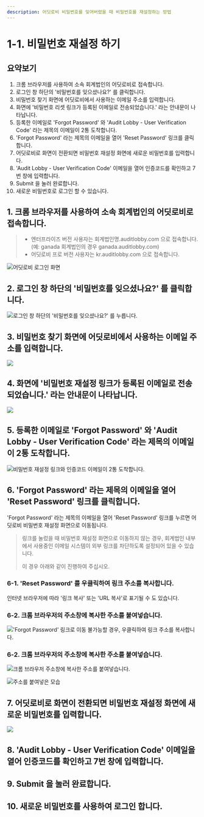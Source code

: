 ```yaml
---
description: 어딧로비 비밀번호를 잊어버렸을 때 비밀번호를 재설정하는 방법
---
```


# 1-1. 비밀번호 재설정 하기

## 요약보기  

1. 크롬 브라우저를 사용하여 소속 회계법인의 어딧로비로 접속합니다. 
2. 로그인 창 하단의 '비밀번호를 잊으셨나요?' 를 클릭합니다. 
3. 비밀번호 찾기 화면에 어딧로비에서 사용하는 이메일 주소를 입력합니다. 
4. 화면에  '비밀번호 리셋 링크가 등록된 이메일로 전송되었습니다.' 라는 안내문이 나타납니다.
5. 등록한 이메일로 'Forgot Password' 와 'Audit Lobby - User Verification Code' 라는 제목의 이메일이 2통 도착합니다. 
6. 'Forgot Password' 라는 제목의 이메일을 열어 'Reset Password' 링크를 클릭합니다. 
7. 어딧로비로 화면이 전환되면 비밀번호 재설정 화면에 새로운 비밀번호를 입력합니다. 
8. 'Audit Lobby - User Verification Code' 이메일을 열어 인증코드를 확인하고 7번 창에 입력합니다. 
9. Submit 을 눌러 완료합니다. 
10. 새로운 비밀번호로 로그인 할 수 있습니다. 

## 1. 크롬 브라우저를 사용하여 소속 회계법인의 어딧로비로 접속합니다. 

> * 엔터프라이즈 버전 사용자는 회계법인명.auditlobby.com 으로 접속합니다. \(예: ganada 회계법인의 경우 ganada.auditlobby.com\)  
> * 어딧로비 프로 버전 사용자는 kr.auditlobby.com 으로 접속합니다.

![&#xC5B4;&#xB527;&#xB85C;&#xBE44; &#xB85C;&#xADF8;&#xC778; &#xD654;&#xBA74;](../../../.gitbook/assets/screen-shot-2019-04-13-at-9.55.46-am.jpg)

## 2. 로그인 창 하단의 '비밀번호를 잊으셨나요?' 를 클릭합니다. 

![&#xB85C;&#xADF8;&#xC778; &#xCC3D; &#xD558;&#xB2E8;&#xC758; &apos;&#xBE44;&#xBC00;&#xBC88;&#xD638;&#xB97C; &#xC78A;&#xC73C;&#xC168;&#xB098;&#xC694;?&apos; &#xB97C; &#xB204;&#xB985;&#xB2C8;&#xB2E4;.  ](../../../.gitbook/assets/resetpw.jpg)

## 3. 비밀번호 찾기 화면에 어딧로비에서 사용하는 이메일 주소를 입력합니다. 

![](../../../.gitbook/assets/screen-shot-2019-04-13-at-10.00.53-am.jpg)

## 4. 화면에  '비밀번호 재설정 링크가 등록된 이메일로 전송되었습니다.' 라는 안내문이 나타납니다.

![](../../../.gitbook/assets/screen-shot-2019-04-13-at-10.01.06-am.jpg)

## 5. 등록한 이메일로 'Forgot Password' 와 'Audit Lobby - User Verification Code' 라는 제목의 이메일이 2통 도착합니다. 

![&#xBE44;&#xBC00;&#xBC88;&#xD638; &#xC7AC;&#xC124;&#xC815; &#xB9C1;&#xD06C;&#xC640; &#xC778;&#xC99D;&#xCF54;&#xB4DC; &#xC774;&#xBA54;&#xC77C;&#xC774; 2&#xD1B5; &#xB3C4;&#xCC29;&#xD569;&#xB2C8;&#xB2E4;. ](../../../.gitbook/assets/image%20%2862%29.png)

## 6. 'Forgot Password' 라는 제목의 이메일을 열어 'Reset Password' 링크를 클릭합니다. 

'Forgot Password' 라는 제목의 이메일을 열어 'Reset Password' 링크를 누르면 어딧로비 비밀번호 재설정 화면으로 이동됩니다. 

> 링크를 눌렀을 때 비밀번호 재설정 화면으로 이동하지 않는 경우, 회계법인 내부에서 사용중인 이메일 시스템이 외부 링크를 차단하도록 설정되어 있을 수 있습니다. 
>
> 이 경우 아래와 같이 진행하여 주십시오.

### 6-1. 'Reset Password' 를 우클릭하여 링크 주소를 복사합니다. 

인터넷 브라우저에 따라 '링크 복사' 또는 'URL 복사'로 표기될 수 도 있습니다. 

### 6-2. 크롬 브라우저의 주소창에 복사한 주소를 붙여넣습니다. 

![&apos;Forgot Password&apos; &#xB9C1;&#xD06C;&#xB85C; &#xC774;&#xB3D9; &#xBD88;&#xAC00;&#xB2A5;&#xD560; &#xACBD;&#xC6B0;, &#xC6B0;&#xD074;&#xB9AD;&#xD558;&#xC5EC; &#xB9C1;&#xD06C; &#xC8FC;&#xC18C;&#xB97C; &#xBCF5;&#xC0AC;&#xD569;&#xB2C8;&#xB2E4;. ](../../../.gitbook/assets/image%20%2874%29.png)

### 6-2. 크롬 브라우저의 주소창에 복사한 주소를 붙여넣습니다. 

![&#xD06C;&#xB86C; &#xBE0C;&#xB77C;&#xC6B0;&#xC800; &#xC8FC;&#xC18C;&#xCC3D;&#xC5D0; &#xBCF5;&#xC0AC;&#xD55C; &#xC8FC;&#xC18C;&#xB97C; &#xBD99;&#xC5EC;&#xB123;&#xC2B5;&#xB2C8;&#xB2E4;. ](../../../.gitbook/assets/image%20%28174%29.png)

![&#xC8FC;&#xC18C;&#xB97C; &#xBD99;&#xC5EC;&#xB123;&#xC740; &#xBAA8;&#xC2B5; ](../../../.gitbook/assets/image%20%28120%29.png)

## 7. 어딧로비로 화면이 전환되면 비밀번호 재설정 화면에 새로운 비밀번호를 입력합니다. 

![](../../../.gitbook/assets/screen-shot-2019-04-16-at-8.06.29-am.jpg)

## 8. 'Audit Lobby - User Verification Code' 이메일을 열어 인증코드를 확인하고 7번 창에 입력합니다. 

## 9. Submit 을 눌러 완료합니다. 

## 10. 새로운 비밀번호를 사용하여 로그인 합니다. 

